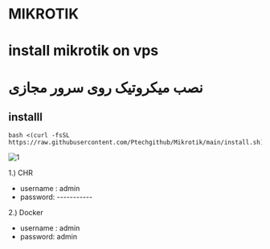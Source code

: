 
# MIKROTIK

# install mikrotik on vps
# نصب میکروتیک روی سرور مجازی

## installl

```
bash <(curl -fsSL https://raw.githubusercontent.com/Ptechgithub/Mikrotik/main/install.sh)
```
![1]()

1.) CHR
- username : admin
- password: -----------




2.) Docker
 - username : admin
 - password: admin



